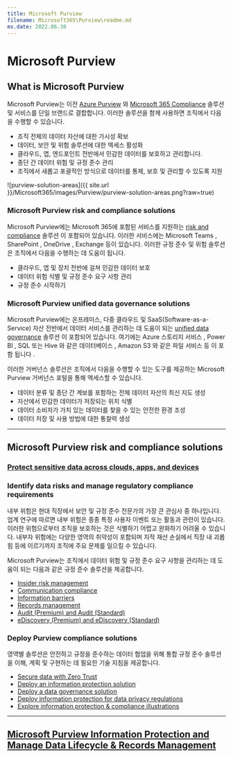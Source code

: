 ```yaml
---
title: Microsoft Purview
filename: Microsoft365\Purview\readme.md
ms.date: 2022.06.30
---
```


# Microsoft Purview

## What is Microsoft Purview

Microsoft Purview는 이전 [Azure Purview](https://docs.microsoft.com/en-us/azure/purview) 와 [Microsoft 365 Compliance](https://docs.microsoft.com/en-us/microsoft-365/compliance/) 솔루션 및 서비스를 단일 브랜드로 결합합니다. 이러한 솔루션을 함께 사용하면 조직에서 다음을 수행할 수 있습니다.

- 조직 전체의 데이터 자산에 대한 가시성 확보
- 데이터, 보안 및 위험 솔루션에 대한 액세스 활성화
- 클라우드, 앱, 엔드포인트 전반에서 민감한 데이터를 보호하고 관리합니다.
- 종단 간 데이터 위험 및 규정 준수 관리
- 조직에서 새롭고 포괄적인 방식으로 데이터를 통제, 보호 및 관리할 수 있도록 지원

![purview-solution-areas]({{ site.url }}/Microsoft365/images/Purview/purview-solution-areas.png?raw=true)

### Microsoft Purview risk and compliance solutions

Microsoft Purview에는 Microsoft 365에 포함된 서비스를 지원하는 [risk and compliance](https://docs.microsoft.com/en-us/microsoft-365/compliance/purview-compliance) 솔루션 이 포함되어 있습니다. 이러한 서비스에는 Microsoft Teams , SharePoint , OneDrive , Exchange 등이 있습니다. 이러한 규정 준수 및 위험 솔루션은 조직에서 다음을 수행하는 데 도움이 됩니다.

- 클라우드, 앱 및 장치 전반에 걸쳐 민감한 데이터 보호
- 데이터 위험 식별 및 규정 준수 요구 사항 관리
- 규정 준수 시작하기

### Microsoft Purview unified data governance solutions

Microsoft Purview에는 온프레미스, 다중 클라우드 및 SaaS(Software-as-a-Service) 자산 전반에서 데이터 서비스를 관리하는 데 도움이 되는 [unified data governance](https://docs.microsoft.com/en-us/azure/purview/overview) 솔루션 이 포함되어 있습니다. 여기에는 Azure 스토리지 서비스 , Power BI , SQL 또는 Hive 와 같은 데이터베이스 , Amazon S3 와 같은 파일 서비스 등 이 포함 됩니다 .

이러한 거버넌스 솔루션은 조직에서 다음을 수행할 수 있는 도구를 제공하는 Microsoft Purview 거버넌스 포털을 통해 액세스할 수 있습니다.

- 데이터 분류 및 종단 간 계보를 포함하는 전체 데이터 자산의 최신 지도 생성
- 자산에서 민감한 데이터가 저장되는 위치 식별
- 데이터 소비자가 가치 있는 데이터를 찾을 수 있는 안전한 환경 조성
- 데이터 저장 및 사용 방법에 대한 통찰력 생성

---

## Microsoft Purview risk and compliance solutions

### [Protect sensitive data across clouds, apps, and devices]()

### Identify data risks and manage regulatory compliance requirements

내부 위험은 현대 직장에서 보안 및 규정 준수 전문가의 가장 큰 관심사 중 하나입니다. 업계 연구에 따르면 내부 위험은 종종 특정 사용자 이벤트 또는 활동과 관련이 있습니다. 이러한 위험으로부터 조직을 보호하는 것은 식별하기 어렵고 완화하기 어려울 수 있습니다. 내부자 위험에는 다양한 영역의 취약성이 포함되며 지적 재산 손실에서 직장 내 괴롭힘 등에 이르기까지 조직에 주요 문제를 일으킬 수 있습니다.

Microsoft Purview는 조직에서 데이터 위험 및 규정 준수 요구 사항을 관리하는 데 도움이 되는 다음과 같은 규정 준수 솔루션을 제공합니다.

- [Insider risk management](https://docs.microsoft.com/en-us/microsoft-365/compliance/purview-compliance?toc=%2Fpurview%2Ftoc.json&bc=%2Fpurview%2Fbreadcrumb%2Ftoc.json&view=o365-worldwide#detect-and-act-on-risk-activities-with-insider-risk-management)
- [Communication compliance](https://docs.microsoft.com/en-us/microsoft-365/compliance/purview-compliance?toc=%2Fpurview%2Ftoc.json&bc=%2Fpurview%2Fbreadcrumb%2Ftoc.json&view=o365-worldwide#detect-and-act-on-inappropriate-and-sensitive-messages-with-communication-compliance)
- [Information barriers](https://docs.microsoft.com/en-us/microsoft-365/compliance/purview-compliance?toc=%2Fpurview%2Ftoc.json&bc=%2Fpurview%2Fbreadcrumb%2Ftoc.json&view=o365-worldwide#restrict-communication-and-collaboration-between-users-with-information-barriers)
- [Records management](https://docs.microsoft.com/en-us/microsoft-365/compliance/purview-compliance?toc=%2Fpurview%2Ftoc.json&bc=%2Fpurview%2Fbreadcrumb%2Ftoc.json&view=o365-worldwide#manage-business-legal-or-regulatory-record-keeping-requirements-with-records-management)
- [Audit (Premium) and Audit (Standard)](https://docs.microsoft.com/en-us/microsoft-365/compliance/purview-compliance?toc=%2Fpurview%2Ftoc.json&bc=%2Fpurview%2Fbreadcrumb%2Ftoc.json&view=o365-worldwide#log-and-search-for-audited-activities-in-sharepoint-and-onedrive-with-audit-premium-or-audit-standard)
- [eDiscovery (Premium) and eDiscovery (Standard)](https://docs.microsoft.com/en-us/microsoft-365/compliance/purview-compliance?toc=%2Fpurview%2Ftoc.json&bc=%2Fpurview%2Fbreadcrumb%2Ftoc.json&view=o365-worldwide#identify-and-manage-data-for-legal-cases-with-ediscovery-premium-or-ediscovery-standard)

### Deploy Purview compliance solutions

영역별 솔루션은 안전하고 규정을 준수하는 데이터 협업을 위해 통합 규정 준수 솔루션을 이해, 계획 및 구현하는 데 필요한 기술 지침을 제공합니다.

- [Secure data with Zero Trust](https://docs.microsoft.com/en-us/security/zero-trust/deploy/data)
- [Deploy an information protection solution](https://docs.microsoft.com/en-us/microsoft-365/compliance/information-protection-solution)
- [Deploy a data governance solution](https://docs.microsoft.com/en-us/microsoft-365/compliance/data-governance-solution)
- [Deploy information protection for data privacy regulations](https://docs.microsoft.com/en-us/microsoft-365/solutions/information-protection-deploy)
- [Explore information protection & compliance illustrations](https://docs.microsoft.com/en-us/microsoft-365/solutions/productivity-illustrations)

---

## [Microsoft Purview Information Protection and Manage Data Lifecycle & Records Management](IP-and-DL-and-RM)